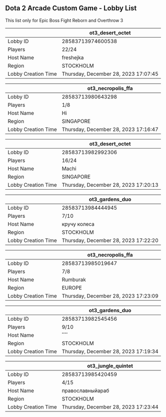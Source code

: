 ## Dota 2 Arcade Custom Game - Lobby List

This list only for Epic Boss Fight Reborn and Overthrow 3

|  | ot3_desert_octet |
| ------ | ------ |
| Lobby ID | 28583713974600538 |
| Players | 22/24 |
| Host Name | freshejka |
| Region | STOCKHOLM |
| Lobby Creation Time | Thursday, December 28, 2023 17:07:45 |


|  | ot3_necropolis_ffa |
| ------ | ------ |
| Lobby ID | 28583713980643298 |
| Players | 1/8 |
| Host Name | Hi |
| Region | SINGAPORE |
| Lobby Creation Time | Thursday, December 28, 2023 17:16:47 |


|  | ot3_desert_octet |
| ------ | ------ |
| Lobby ID | 28583713982992306 |
| Players | 16/24 |
| Host Name | Machi |
| Region | SINGAPORE |
| Lobby Creation Time | Thursday, December 28, 2023 17:20:13 |


|  | ot3_gardens_duo |
| ------ | ------ |
| Lobby ID | 28583713984444945 |
| Players | 7/10 |
| Host Name | кручу колеса |
| Region | STOCKHOLM |
| Lobby Creation Time | Thursday, December 28, 2023 17:22:20 |


|  | ot3_necropolis_ffa |
| ------ | ------ |
| Lobby ID | 28583713985019647 |
| Players | 7/8 |
| Host Name | Rumburak |
| Region | EUROPE |
| Lobby Creation Time | Thursday, December 28, 2023 17:23:09 |


|  | ot3_gardens_duo |
| ------ | ------ |
| Lobby ID | 28583713982545456 |
| Players | 9/10 |
| Host Name | ٴٴٴٴ |
| Region | STOCKHOLM |
| Lobby Creation Time | Thursday, December 28, 2023 17:19:34 |


|  | ot3_jungle_quintet |
| ------ | ------ |
| Lobby ID | 28583713985420459 |
| Players | 4/15 |
| Host Name | православныйараб |
| Region | STOCKHOLM |
| Lobby Creation Time | Thursday, December 28, 2023 17:23:44 |



